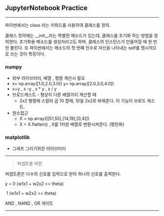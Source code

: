## JupyterNotebook Practice

---

파이썬에서는 class 라는 키워드를 사용하여 클래스를 정의.

클래스 정의에는 __init__라는 특별한 메소드가 있는데, 클래스를 초기화 하는 방법을 정의한다. 초기화용 메소드를 생성자라고도 하며, 클래스의 인스턴스가 만들어질 때 한 번만 불린다. 또 파이썬에서는 메소드의 첫 번째 인수로 자신을 나타내는 self를 명시적으로 쓰는 것이 특징이다. 

### numpy

* 외부 라이브러리, 배열 , 행렬 계산시 필요
* x= np.array([1.0,2.0,3.0])
  y= np.array([2.0,3.0,4.0])
* x+y , x -y , x * y , x / y
* 브로드캐스트 - 형상이 다른 배열끼리 계산할 때
  * 2x2 행렬에 스칼라 곱 10 할때, 10을 2x2로 바꿔준다. 이 기능이 브로드 캐스트.
* 원소접근
  * X = np.array([[51,55],[14,19],[0,4]])
  * X = X.flatten() , X를 1차원 배열로 변환시켜준다. (평탄화)

### matplotlib

* 그래프 그리기위한 라이브러리

---

> 퍼셉트론 이란

퍼셉트론은 다수의 신호를 입력으로 받아 하나의 신호를 출력한다. 

y = 0 (w1x1 + w2x2 <= theta)

​	  1 (w1x1 + w2x2 <= theta)

AND , NAND , OR 게이트 

---

